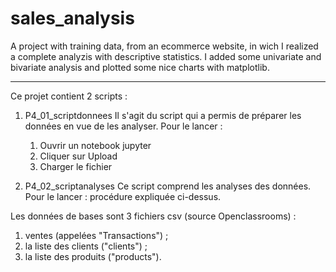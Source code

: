 # sales_analysis
A project with training data, from an ecommerce website, in wich I realized a complete analyzis with descriptive statistics. I added some univariate and bivariate analysis and plotted some nice charts with matplotlib.

-------------------------------
Ce projet contient 2 scripts : 

1. P4_01_scriptdonnees
Il s'agit du script qui a permis de préparer les données en vue de les analyser. 
Pour le lancer : 
	1. Ouvrir un notebook jupyter
	2. Cliquer sur Upload
	3. Charger le fichier

2. P4_02_scriptanalyses
Ce script comprend les analyses des données. 
Pour le lancer : procédure expliquée ci-dessus. 

Les données de bases sont 3 fichiers csv (source Openclassrooms) : 
1. ventes (appelées "Transactions") ;
2. la liste des clients ("clients") ;
3. la liste des produits ("products").
